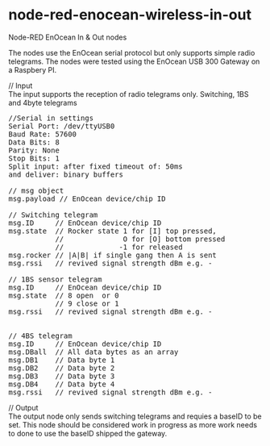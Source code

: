 node-red-enocean-wireless-in-out
================================

Node-RED EnOcean In &amp; Out nodes

The nodes use the EnOcean serial protocol but only supports simple radio telegrams.
The nodes were tested using the EnOcean USB 300 Gateway on a Raspbery PI.

// Input <br/> 
The input supports the reception of radio telegrams only.
Switching, 1BS and 4byte telegrams

<pre>
//Serial in settings
Serial Port: /dev/ttyUSB0
Baud Rate: 57600 
Data Bits: 8
Parity: None
Stop Bits: 1
Split input: after fixed timeout of: 50ms
and deliver: binary buffers

// msg object
msg.payload // EnOcean device/chip ID 

// Switching telegram 	
msg.ID	   // EnOcean device/chip ID 
msg.state  // Rocker state 1 for [I] top pressed, 
           //              O for [O] bottom pressed
           //             -1 for released 
msg.rocker // |A|B| if single gang then A is sent
msg.rssi   // revived signal strength dBm e.g. -

// 1BS sensor telegram 	
msg.ID	   // EnOcean device/chip ID 
msg.state  // 8 open  or 0
           // 9 close or 1
msg.rssi   // revived signal strength dBm e.g. -


// 4BS telegram 	
msg.ID 	   // EnOcean device/chip ID  
msg.DBall  // All data bytes as an array 
msg.DB1    // Data byte 1
msg.DB2    // Data byte 2
msg.DB3    // Data byte 3
msg.DB4    // Data byte 4
msg.rssi   // revived signal strength dBm e.g. -
</pre>

// Output <br/> 
The output node only sends switching telegrams and requies a baseID to be set.
This node should be considered work in progress as more work needs to done to use the baseID shipped the gateway.
